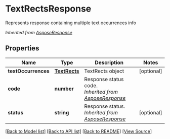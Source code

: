 ﻿# TextRectsResponse
Represents response containing multiple text occurrences info

*Inherited from [AsposeResponse](AsposeResponse.md)*
## Properties
Name | Type | Description | Notes
------------ | ------------- | ------------- | -------------
**textOccurrences** | [**TextRects**](TextRects.md) | TextRects object | [optional]
**code** | **number** | Response status code.<br />*Inherited from [AsposeResponse](AsposeResponse.md)* | 
**status** | **string** | Response status.<br />*Inherited from [AsposeResponse](AsposeResponse.md)* | [optional]

[[Back to Model list]](../README.md#documentation-for-models) [[Back to API list]](../README.md#documentation-for-api-endpoints) [[Back to README]](../README.md) [[View Source]](../src/models/textRectsResponse.ts)


